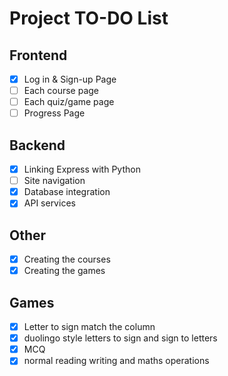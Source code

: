 # Project TO-DO List

## Frontend

- [x] Log in & Sign-up Page
- [ ] Each course page
- [ ] Each quiz/game page
- [ ] Progress Page

## Backend

- [x] Linking Express with Python
- [ ] Site navigation
- [x] Database integration
- [x] API services

## Other

- [x] Creating the courses
- [x] Creating the games

## Games

- [x] Letter to sign match the column
- [x] duolingo style letters to sign and sign to letters
- [x] MCQ
- [x] normal reading writing and maths operations
